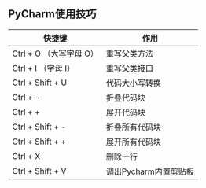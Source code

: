 ## PyCharm使用技巧



| 快捷键                  | 作用         |
| ----------------------- | ------------ |
| Ctrl + O （大写字母 O） | 重写父类方法 |
|Ctrl + I （字母 I）|  重写父类接口|
|Ctrl + Shift + U   | 代码大小写转换|
|Ctrl + - | 折叠代码块 |
|Ctrl + + | 展开代码块 |
|Ctrl + Shift + - | 折叠所有代码块|
|Ctrl + Shift + + | 展开所有代码块|
|Ctrl + X | 删除一行 |
|Ctrl + Shift + V|调出Pycharm内置剪贴板|
